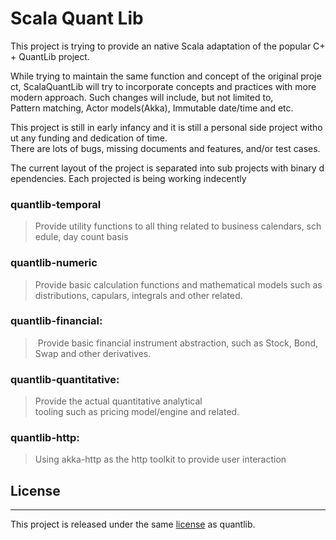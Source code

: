# Scala Quant Lib

This project is trying to provide an native Scala adaptation of the popular C++ QuantLib project.

While trying to maintain the same function and concept of the original project, ScalaQuantLib will try to incorporate concepts and practices with more modern approach. Such changes will include, but not limited to, Pattern matching, Actor models(Akka), Immutable date/time and etc.

This project is still in early infancy and it is still a personal side project without any funding and dedication of time. There are lots of bugs, missing documents and features, and/or test cases.

The current layout of the project is separated into sub projects with binary dependencies. Each projected is being working indecently

### quantlib-temporal
> Provide utility functions to all thing related to business calendars, schedule, day count basis 

### quantlib-numeric
> Provide basic calculation functions and mathematical models such as distributions, capulars, integrals and other related. 

### quantlib-financial:
> Provide basic financial instrument abstraction, such as Stock, Bond, Swap and other derivatives.

### quantlib-quantitative:
> Provide the actual quantitative analytical tooling such as pricing model/engine and related.

### quantlib-http:
> Using akka-http as the http toolkit to provide user interaction


## License
--------

This project is released under the same [license](http://quantlib.org/license.shtml) as quantlib.


